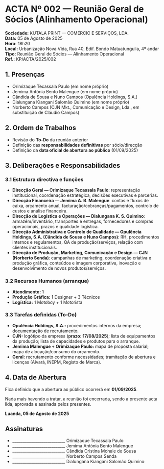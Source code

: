 # ACTA Nº 002 — Reunião Geral de Sócios (Alinhamento Operacional)

**Sociedade:** KUTALA PRINT — COMÉRCIO E SERVIÇOS, LDA.  
**Data:** 05 de Agosto de 2025  
**Hora:** 18h20  
**Local:** Urbanização Nova Vida, Rua 40, Edif. Bondo Matuatunguila, 4º andar  
**Tipo:** Reunião Geral de Sócios — Alinhamento Operacional  
**Ref.:** KP/ACTA/2025/002

## 1. Presenças
- Orimizaque Tecassala Paulo (em nome próprio)
- Jemima Antónia Bento Malengue (em nome próprio)
- Cândida de Sousa e Nuno Campos (Opulência Holdings, S.A.)
- Dialungana Kiangani Salomão Quimino (em nome próprio)
- Norberto Campos (CJN Mkt., Comunicação e Design, Lda., em substituição de Cláudio Campos)

## 2. Ordem de Trabalhos
- Revisão do **To‑Do** da reunião anterior  
- Definição das **responsabilidades definitivas** por sócio/direcção  
- Definição da **data oficial de abertura ao público** (01/09/2025)

## 3. Deliberações e Responsabilidades

### 3.1 Estrutura directiva e funções
- **Direcção Geral — Orimizaque Tecassala Paulo**: representação institucional, coordenação estratégica, decisões executivas e parcerias.
- **Direcção Financeira — Jemima A. B. Malengue**: contas e fluxos de caixa, orçamento anual, facturação/cobranças/pagamentos, controlo de custos e análise financeira.
- **Direcção de Logística e Operações — Dialungana K. S. Quimino**: armazém/inventário, transportes e entregas, fornecedores e compras operacionais, prazos e qualidade logística.
- **Direcção Administrativa e Controlo de Qualidade — Opulência Holdings, S.A. (Cândida de Sousa e Nuno Campos)**: RH, procedimentos internos e regulamentos, QA de produção/serviços, relação com clientes institucionais.
- **Direcção de Produção, Marketing, Comunicação e Design — CJN (Norberto Senda)**: campanhas de marketing, coordenação criativa e produção gráfica, conteúdos e imagem corporativa, inovação e desenvolvimento de novos produtos/serviços.

### 3.2 Recursos Humanos (arranque)
- **Atendimento:** 1  
- **Produção Gráfica:** 1 Designer + 3 Técnicos  
- **Logística:** 1 Motoboy + 1 Motorista

### 3.3 Tarefas definidas (To‑Do)
- **Opulência Holdings, S.A.:** procedimentos internos da empresa; documentação de recrutamento.
- **CJN:** logótipo da empresa (**prazo: 17/08/2025**); lista de equipamentos da produção; lista de capacidades e produtos para o arranque.
- **Jemima Malengue + Orimizaque Paulo:** mapa de proposta salarial; mapa de alocação/consumo do orçamento.
- **Geral:** recrutamento conforme necessidades; tramitação de abertura e licenças (Alvará, INEPM, Registo de Marca).

## 4. Data de Abertura
Fica definido que a abertura ao público ocorrerá em **01/09/2025**.

Nada mais havendo a tratar, a reunião foi encerrada, sendo a presente acta lida, aprovada e assinada pelos presentes.

**Luanda, 05 de Agosto de 2025**

## Assinaturas
- ___________________________  Orimizaque Tecassala Paulo  
- ___________________________  Jemima Antónia Bento Malengue  
- ___________________________  Cândida Cristina Mohale de Sousa  
- ___________________________  Norberto Campos Senda  
- ___________________________  Dialungana Kiangani Salomão Quimino
